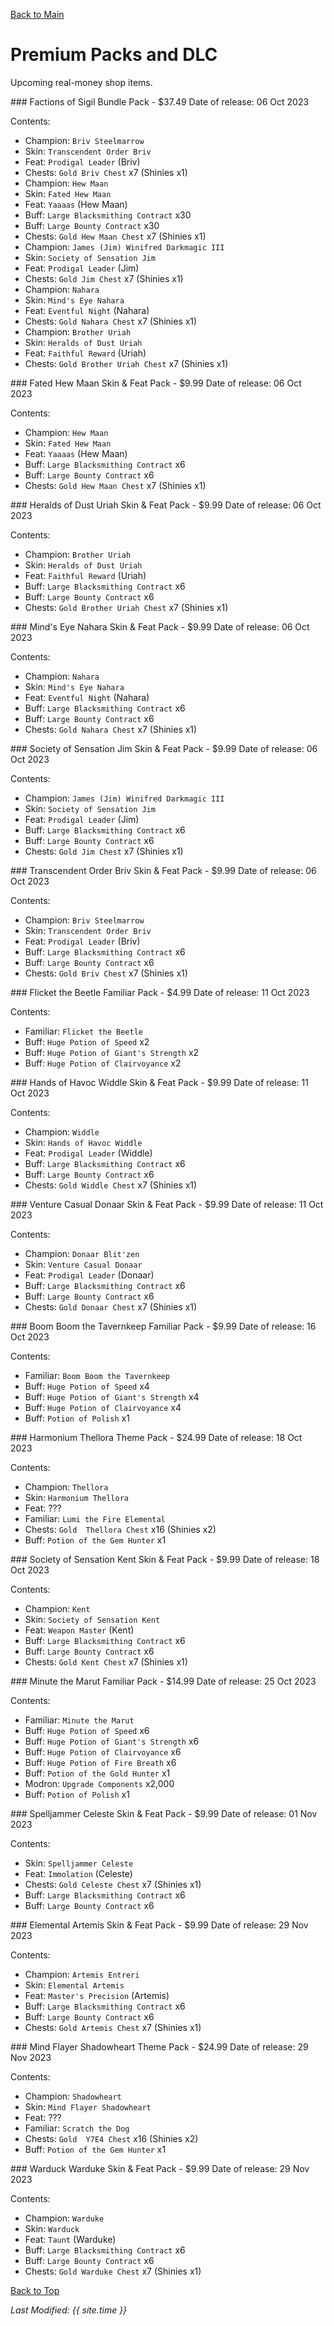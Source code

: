 [Back to Main](index.md)

# Premium Packs and DLC

Upcoming real-money shop items.

<div markdown="1" class="abilityBorder"><div markdown="1" class="abilityBorderInner">
### Factions of Sigil Bundle Pack - $37.49  
Date of release: 06 Oct 2023

Contents:

* Champion: `Briv Steelmarrow`
* Skin: `Transcendent Order Briv`
* Feat: `Prodigal Leader` (Briv)
* Chests: `Gold Briv Chest` x7 (Shinies x1)
* Champion: `Hew Maan`
* Skin: `Fated Hew Maan`
* Feat: `Yaaaas` (Hew Maan)
* Buff: `Large Blacksmithing Contract` x30
* Buff: `Large Bounty Contract` x30
* Chests: `Gold Hew Maan Chest` x7 (Shinies x1)
* Champion: `James (Jim) Winifred Darkmagic III`
* Skin: `Society of Sensation Jim`
* Feat: `Prodigal Leader` (Jim)
* Chests: `Gold Jim Chest` x7 (Shinies x1)
* Champion: `Nahara`
* Skin: `Mind's Eye Nahara`
* Feat: `Eventful Night` (Nahara)
* Chests: `Gold Nahara Chest` x7 (Shinies x1)
* Champion: `Brother Uriah`
* Skin: `Heralds of Dust Uriah`
* Feat: `Faithful Reward` (Uriah)
* Chests: `Gold Brother Uriah Chest` x7 (Shinies x1)
</div></div>


<div markdown="1" class="abilityBorder"><div markdown="1" class="abilityBorderInner">
### Fated Hew Maan Skin & Feat Pack - $9.99  
Date of release: 06 Oct 2023

Contents:

* Champion: `Hew Maan`
* Skin: `Fated Hew Maan`
* Feat: `Yaaaas` (Hew Maan)
* Buff: `Large Blacksmithing Contract` x6
* Buff: `Large Bounty Contract` x6
* Chests: `Gold Hew Maan Chest` x7 (Shinies x1)
</div></div>


<div markdown="1" class="abilityBorder"><div markdown="1" class="abilityBorderInner">
### Heralds of Dust Uriah Skin & Feat Pack - $9.99  
Date of release: 06 Oct 2023

Contents:

* Champion: `Brother Uriah`
* Skin: `Heralds of Dust Uriah`
* Feat: `Faithful Reward` (Uriah)
* Buff: `Large Blacksmithing Contract` x6
* Buff: `Large Bounty Contract` x6
* Chests: `Gold Brother Uriah Chest` x7 (Shinies x1)
</div></div>


<div markdown="1" class="abilityBorder"><div markdown="1" class="abilityBorderInner">
### Mind's Eye Nahara Skin & Feat Pack - $9.99  
Date of release: 06 Oct 2023

Contents:

* Champion: `Nahara`
* Skin: `Mind's Eye Nahara`
* Feat: `Eventful Night` (Nahara)
* Buff: `Large Blacksmithing Contract` x6
* Buff: `Large Bounty Contract` x6
* Chests: `Gold Nahara Chest` x7 (Shinies x1)
</div></div>


<div markdown="1" class="abilityBorder"><div markdown="1" class="abilityBorderInner">
### Society of Sensation Jim Skin & Feat Pack - $9.99  
Date of release: 06 Oct 2023

Contents:

* Champion: `James (Jim) Winifred Darkmagic III`
* Skin: `Society of Sensation Jim`
* Feat: `Prodigal Leader` (Jim)
* Buff: `Large Blacksmithing Contract` x6
* Buff: `Large Bounty Contract` x6
* Chests: `Gold Jim Chest` x7 (Shinies x1)
</div></div>


<div markdown="1" class="abilityBorder"><div markdown="1" class="abilityBorderInner">
### Transcendent Order Briv Skin & Feat Pack - $9.99  
Date of release: 06 Oct 2023

Contents:

* Champion: `Briv Steelmarrow`
* Skin: `Transcendent Order Briv`
* Feat: `Prodigal Leader` (Briv)
* Buff: `Large Blacksmithing Contract` x6
* Buff: `Large Bounty Contract` x6
* Chests: `Gold Briv Chest` x7 (Shinies x1)
</div></div>


<div markdown="1" class="abilityBorder"><div markdown="1" class="abilityBorderInner">
### Flicket the Beetle Familiar Pack - $4.99  
Date of release: 11 Oct 2023

Contents:

* Familiar: `Flicket the Beetle`
* Buff: `Huge Potion of Speed` x2
* Buff: `Huge Potion of Giant's Strength` x2
* Buff: `Huge Potion of Clairvoyance` x2
</div></div>


<div markdown="1" class="abilityBorder"><div markdown="1" class="abilityBorderInner">
### Hands of Havoc Widdle Skin & Feat Pack - $9.99  
Date of release: 11 Oct 2023

Contents:

* Champion: `Widdle`
* Skin: `Hands of Havoc Widdle`
* Feat: `Prodigal Leader` (Widdle)
* Buff: `Large Blacksmithing Contract` x6
* Buff: `Large Bounty Contract` x6
* Chests: `Gold Widdle Chest` x7 (Shinies x1)
</div></div>


<div markdown="1" class="abilityBorder"><div markdown="1" class="abilityBorderInner">
### Venture Casual Donaar Skin & Feat Pack - $9.99  
Date of release: 11 Oct 2023

Contents:

* Champion: `Donaar Blit'zen`
* Skin: `Venture Casual Donaar`
* Feat: `Prodigal Leader` (Donaar)
* Buff: `Large Blacksmithing Contract` x6
* Buff: `Large Bounty Contract` x6
* Chests: `Gold Donaar Chest` x7 (Shinies x1)
</div></div>


<div markdown="1" class="abilityBorder"><div markdown="1" class="abilityBorderInner">
### Boom Boom the Tavernkeep Familiar Pack - $9.99  
Date of release: 16 Oct 2023

Contents:

* Familiar: `Boom Boom the Tavernkeep`
* Buff: `Huge Potion of Speed` x4
* Buff: `Huge Potion of Giant's Strength` x4
* Buff: `Huge Potion of Clairvoyance` x4
* Buff: `Potion of Polish` x1
</div></div>


<div markdown="1" class="abilityBorder"><div markdown="1" class="abilityBorderInner">
### Harmonium Thellora Theme Pack - $24.99  
Date of release: 18 Oct 2023

Contents:

* Champion: `Thellora`
* Skin: `Harmonium Thellora`
* Feat: ???
* Familiar: `Lumi the Fire Elemental`
* Chests: `Gold  Thellora Chest` x16 (Shinies x2)
* Buff: `Potion of the Gem Hunter` x1
</div></div>


<div markdown="1" class="abilityBorder"><div markdown="1" class="abilityBorderInner">
### Society of Sensation Kent Skin & Feat Pack - $9.99  
Date of release: 18 Oct 2023

Contents:

* Champion: `Kent`
* Skin: `Society of Sensation Kent`
* Feat: `Weapon Master` (Kent)
* Buff: `Large Blacksmithing Contract` x6
* Buff: `Large Bounty Contract` x6
* Chests: `Gold Kent Chest` x7 (Shinies x1)
</div></div>


<div markdown="1" class="abilityBorder"><div markdown="1" class="abilityBorderInner">
### Minute the Marut Familiar Pack - $14.99  
Date of release: 25 Oct 2023

Contents:

* Familiar: `Minute the Marut`
* Buff: `Huge Potion of Speed` x6
* Buff: `Huge Potion of Giant's Strength` x6
* Buff: `Huge Potion of Clairvoyance` x6
* Buff: `Huge Potion of Fire Breath` x6
* Buff: `Potion of the Gold Hunter` x1
* Modron: `Upgrade Components` x2,000
* Buff: `Potion of Polish` x1
</div></div>


<div markdown="1" class="abilityBorder"><div markdown="1" class="abilityBorderInner">
### Spelljammer Celeste Skin & Feat Pack - $9.99  
Date of release: 01 Nov 2023

Contents:

* Skin: `Spelljammer Celeste`
* Feat: `Immolation` (Celeste)
* Chests: `Gold Celeste Chest` x7 (Shinies x1)
* Buff: `Large Blacksmithing Contract` x6
* Buff: `Large Bounty Contract` x6
</div></div>


<div markdown="1" class="abilityBorder"><div markdown="1" class="abilityBorderInner">
### Elemental Artemis Skin & Feat Pack - $9.99  
Date of release: 29 Nov 2023

Contents:

* Champion: `Artemis Entreri`
* Skin: `Elemental Artemis`
* Feat: `Master's Precision` (Artemis)
* Buff: `Large Blacksmithing Contract` x6
* Buff: `Large Bounty Contract` x6
* Chests: `Gold Artemis Chest` x7 (Shinies x1)
</div></div>


<div markdown="1" class="abilityBorder"><div markdown="1" class="abilityBorderInner">
### Mind Flayer Shadowheart Theme Pack - $24.99  
Date of release: 29 Nov 2023

Contents:

* Champion: `Shadowheart`
* Skin: `Mind Flayer Shadowheart`
* Feat: ???
* Familiar: `Scratch the Dog`
* Chests: `Gold  Y7E4 Chest` x16 (Shinies x2)
* Buff: `Potion of the Gem Hunter` x1
</div></div>


<div markdown="1" class="abilityBorder"><div markdown="1" class="abilityBorderInner">
### Warduck Warduke Skin & Feat Pack - $9.99  
Date of release: 29 Nov 2023

Contents:

* Champion: `Warduke`
* Skin: `Warduck`
* Feat: `Taunt` (Warduke)
* Buff: `Large Blacksmithing Contract` x6
* Buff: `Large Bounty Contract` x6
* Chests: `Gold Warduke Chest` x7 (Shinies x1)
</div></div>


[Back to Top](#top)

*Last Modified: {{ site.time }}*
